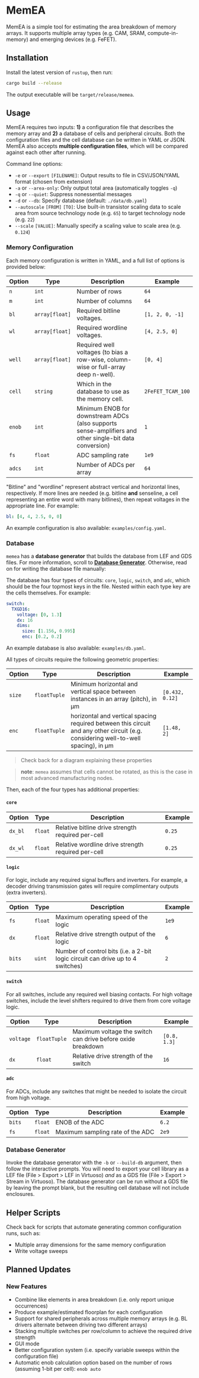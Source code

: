 # MemEA

MemEA is a simple tool for estimating the area breakdown of memory arrays.
It supports multiple array types (e.g. CAM, SRAM, compute-in-memory) and
emerging devices (e.g. FeFET).

## Installation

Install the latest version of `rustup`, then run:

```bash
cargo build --release
```

The output executable will be `target/release/memea`.

## Usage

MemEA requires two inputs: **1)** a configuration file that describes the memory
array and **2)** a database of cells and peripheral circuits.  Both the
configuration files and the cell database can be written in YAML or JSON. MemEA
also accepts **multiple configuration files**, which will be compared against
each other after running.

Command line options:

- `-e` or `--export` `[FILENAME]`: Output results to file in CSV/JSON/YAML
format (chosen from extension)
- `-a` or `--area-only`: Only output total area (automatically toggles `-q`)
- `-q` or `--quiet`: Suppress nonessential messages
- `-d` or `--db`: Specify database (default: `./data/db.yaml`)
- `--autoscale` `[FROM]` `[TO]`: Use built-in transistor scaling data to scale
area from source technology node (e.g. `65`) to target technology node (e.g.
`22`)
- `--scale` `[VALUE]`: Manually specify a scaling value to scale area (e.g.
`0.124`)

### Memory Configuration

Each memory configuration is written in YAML, and a full list of options is
provided below:

| Option | Type | Description | Example |
|--------|------|-------------|---------|
| `n` | `int` | Number of rows | `64` |
| `m` | `int` | Number of columns | `64` |
| `bl` | `array[float]` | Required bitline voltages. | `[1, 2, 0, -1]` |
| `wl` | `array[float]` | Required wordline voltages. | `[4, 2.5, 0]` |
| `well` | `array[float]` | Required well voltages (to bias a row-wise, column-wise or full-array deep n-well). | `[0, 4]` |
| `cell` | `string` | Which in the database to use as the memory cell. | `2FeFET_TCAM_100` |
| `enob` | `int` | Minimum ENOB for downstream ADCs (also supports sense-amplifiers and other single-bit data conversion) | `1` |
| `fs` | `float` | ADC sampling rate | `1e9` |
| `adcs` | `int` | Number of ADCs per array | `64` |

"Bitline" and "wordline" represent abstract vertical and horizontal lines,
respectively. If more lines are needed (e.g. bitline **and** senseline, a cell
representing an entire word with many bitlines), then repeat voltages in the
appropriate line.  For example:

```yaml
bl: [4, 4, 2.5, 0, 0]
```

An example configuration is also available: `examples/config.yaml`.

### Database

`memea` has a **database generator** that builds the database from LEF and GDS
files.  For more information, scroll to [**Database
Generator**](#database-generator).  Otherwise, read on for writing the database
file manually:

The database has four types of circuits: `core`, `logic`, `switch`, and `adc`,
which should be the four topmost keys in the file.  Nested within each type key
are the cells themselves.  For example:

```yaml
switch:
  TXGD16:
    voltage: [0, 1.3]
    dx: 16
    dims:
      size: [1.156, 0.995]
      enc: [0.2, 0.2]
```

An example database is also available: `examples/db.yaml`.

All types of circuits require the following geometric properties:

| Option | Type | Description | Example |
|--------|------|-------------|---------|
| `size` | `floatTuple` | Minimum horizontal and vertical space between instances in an array (pitch), in μm | `[0.432, 0.12]` |
| `enc` | `floatTuple` | horizontal and vertical spacing required between this circuit and any other circuit (e.g. considering well-to-well spacing), in μm | `[1.48, 2]` |

> Check back for a diagram explaining these properties

> **note**: `memea` assumes that cells cannot be rotated, as this is the case in
> most advanced manufacturing nodes.

Then, each of the four types has additional properties:

#### `core`

| Option | Type | Description | Example |
|--------|------|-------------|---------|
| `dx_bl` | `float` | Relative bitline drive strength required per-cell | `0.25` |
| `dx_wl` | `float` | Relative wordline drive strength required per-cell | `0.25` |

#### `logic`

For logic, include any required signal buffers and inverters.  For example, a
decoder driving transmission gates will require complimentary outputs (extra
inverters).

| Option | Type | Description | Example |
|--------|------|-------------|---------|
| `fs` | `float` | Maximum operating speed of the logic | `1e9` |
| `dx` | `float` | Relative drive strength output of the logic | `6` |
| `bits` | `uint` | Number of control bits (i.e. a 2-bit logic circuit can drive up to 4 switches) | `2` |

#### `switch`

For all switches, include any required well biasing contacts.  For high voltage
switches, include the level shifters required to drive them from core voltage
logic.

| Option | Type | Description | Example |
|--------|------|-------------|---------|
| `voltage` | `floatTuple` | Maximum voltage the switch can drive before oxide breakdown | `[0.8, 1.3]` |
| `dx` | `float` | Relative drive strength of the switch | `16` |

#### `adc`

For ADCs, include any switches that might be needed to isolate the circuit from
high voltage.

| Option | Type | Description | Example |
|--------|------|-------------|---------|
| `bits` | `float` | ENOB of the ADC | `6.2` |
| `fs` | `float` | Maximum sampling rate of the ADC | `2e9` |

### Database Generator

Invoke the database generator with the `-b` or `--build-db` argument, then
follow the interactive prompts.  You will need to export your cell library as a
LEF file (File > Export > LEF in Virtuoso) _and_ as a GDS file (File > Export >
Stream in Virtuoso).  The database generator can be run without a GDS file by
leaving the prompt blank, but the resulting cell database will not include
enclosures.

## Helper Scripts

Check back for scripts that automate generating common configuration runs, such
as:

- Multiple array dimensions for the same memory configuration
- Write voltage sweeps

## Planned Updates

### New Features

- Combine like elements in area breakdown (i.e. only report unique
    occurrences)
- Produce example/estimated floorplan for each configuration
- Support for shared peripherals across multiple memory arrays (e.g. BL
    drivers alternate between driving two different arrays)
- Stacking multiple switches per row/column to achieve the required drive
    strength
- GUI mode
- Better configuration system (i.e. specify variable sweeps within the
    configuration file)
- Automatic enob calculation option based on the number of rows (assuming
    1-bit per cell): `enob auto`
